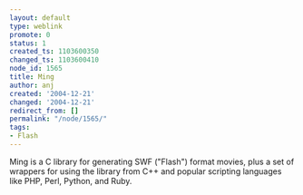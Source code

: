 ```yaml
---
layout: default
type: weblink
promote: 0
status: 1
created_ts: 1103600350
changed_ts: 1103600410
node_id: 1565
title: Ming
author: anj
created: '2004-12-21'
changed: '2004-12-21'
redirect_from: []
permalink: "/node/1565/"
tags:
- Flash
---
```

Ming is a C library for generating SWF ("Flash") format movies, plus a set of wrappers for using the library from C++ and popular scripting languages like PHP, Perl, Python, and Ruby.
